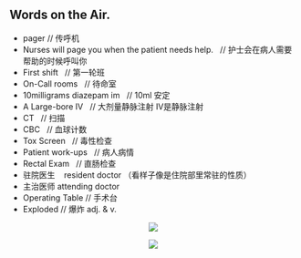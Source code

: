 ##  Words on the Air.

+ pager  // 传呼机
+ Nurses will page you when the patient needs help. &nbsp;&nbsp;// 护士会在病人需要帮助的时候呼叫你
+ First shift &nbsp;&nbsp;// 第一轮班
+ On-Call rooms &nbsp;&nbsp;// 待命室
+ 10milligrams diazepam  im &nbsp;&nbsp;// 10ml 安定
+ A Large-bore IV  &nbsp;&nbsp;// 大剂量静脉注射  IV是静脉注射
+  CT  &nbsp;&nbsp;// 扫描
+  CBC &nbsp;&nbsp;// 血球计数
+  Tox Screen &nbsp;&nbsp;// 毒性检查
+  Patient work-ups  &nbsp;&nbsp;// 病人病情
+  Rectal Exam &nbsp;&nbsp;// 直肠检查
+ 驻院医生  &nbsp;&nbsp; resident doctor （看样子像是住院部里常驻的性质）
+ 主治医师  attending doctor
+ Operating Table // 手术台
+ Exploded  // 爆炸 adj.  & v.


<p align="center"> <img src="./AAA-resource/xuezhaofeng/words-01.jpg"> </p>
<p align="center"> <img src="./AAA-resource/xuezhaofeng/words-02.jpg"> </p>

